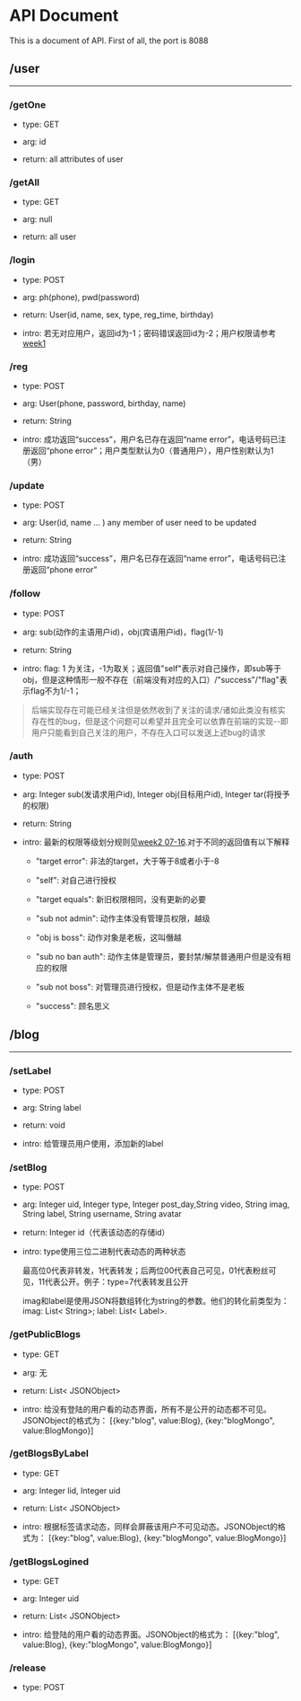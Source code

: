 # API Document

This is a document of API. First of all, the port is 8088

## /user

------

### /getOne

- type: GET

- arg: id

- return: all attributes of user

### /getAll

- type: GET

- arg: null

- return: all user

### /login

- type: POST

- arg: ph(phone), pwd(password)

- return: User(id, name, sex, type, reg_time, birthday)

- intro: 若无对应用户，返回id为-1；密码错误返回id为-2；用户权限请参考[week1](meeting/week1.md)

### /reg

- type: POST

- arg: User(phone, password, birthday, name)

- return: String

- intro: 成功返回“success”，用户名已存在返回“name error”，电话号码已注册返回“phone error”；用户类型默认为0（普通用户），用户性别默认为1（男）

### /update

- type: POST

- arg: User(id, name ... ) any member of user need to be updated

- return: String

- intro: 成功返回“success”，用户名已存在返回“name error”，电话号码已注册返回“phone error”

### /follow

- type: POST

- arg: sub(动作的主语用户id)，obj(宾语用户id)，flag(1/-1)

- return: String

- intro: flag: 1 为关注，-1为取关；返回值"self"表示对自己操作，即sub等于obj，但是这种情形一般不存在（前端没有对应的入口）/"success"/"flag"表示flag不为1/-1；

> 后端实现存在可能已经关注但是依然收到了关注的请求/诸如此类没有核实存在性的bug，但是这个问题可以希望并且完全可以依靠在前端的实现--即用户只能看到自己关注的用户，不存在入口可以发送上述bug的请求

### /auth

- type: POST

- arg: Integer sub(发请求用户id), Integer obj(目标用户id), Integer tar(将授予的权限)

- return: String

- intro: 最新的权限等级划分规则见[week2 07-16](meeting/week2.md).对于不同的返回值有以下解释

  - "target error": 非法的target，大于等于8或者小于-8

  - "self": 对自己进行授权

  - "target equals": 新旧权限相同，没有更新的必要

  - "sub not admin": 动作主体没有管理员权限，越级

  - "obj is boss": 动作对象是老板，这叫僭越

  - "sub no ban auth": 动作主体是管理员，要封禁/解禁普通用户但是没有相应的权限

  - "sub not boss": 对管理员进行授权，但是动作主体不是老板

  - "success": 顾名思义

## /blog

------

### /setLabel

- type: POST

- arg: String label

- return: void

- intro: 给管理员用户使用，添加新的label

### /setBlog

- type: POST

- arg: Integer uid, Integer type, Integer post_day,String video, String imag, String label, String username, String avatar

- return: Integer id（代表该动态的存储id）

- intro: type使用三位二进制代表动态的两种状态

    最高位0代表非转发，1代表转发；后两位00代表自己可见，01代表粉丝可见，11代表公开。例子：type=7代表转发且公开

    imag和label是使用JSON将数组转化为string的参数。他们的转化前类型为：imag: List< String>; label: List< Label>.

### /getPublicBlogs

- type: GET

- arg: 无

- return: List< JSONObject>

- intro: 给没有登陆的用户看的动态界面，所有不是公开的动态都不可见。JSONObject的格式为：
  [{key:"blog", value:Blog}, {key:"blogMongo", value:BlogMongo}]

### /getBlogsByLabel

- type: GET

- arg: Integer lid, Integer uid

- return: List< JSONObject>

- intro: 根据标签请求动态，同样会屏蔽该用户不可见动态。JSONObject的格式为：
  [{key:"blog", value:Blog}, {key:"blogMongo", value:BlogMongo}]

### /getBlogsLogined

- type: GET

- arg: Integer uid

- return: List< JSONObject>

- intro: 给登陆的用户看的动态界面。JSONObject的格式为：
  [{key:"blog", value:Blog}, {key:"blogMongo", value:BlogMongo}]

### /release

- type: POST
